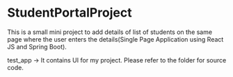 # StudentPortalProject
This is a small mini project to add details of list of students on the same page where the user enters the details(Single Page Application using React JS and Spring Boot).


test_app -> It contains UI for my project. Please refer to the folder for source code.
